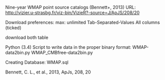 Nine-year WMAP point source catalogs (Bennett+, 2013) URL:
http://vizier.u-strasbg.fr/viz-bin/VizieR?-source=J/ApJS/208/20

Download preferences: 
max: unlimited 
Tab-Separated-Values 
All columns (ticked)

download both table

Python (3.4) Script to write data in the proper binary format:
WMAP-data2bin.py
WMAP_CMBfree-data2bin.py

Creating Database:
WMAP.sql

Bennett, C. L., et al., 2013, ApJs, 208, 20